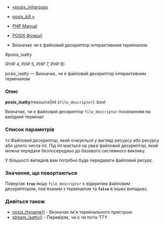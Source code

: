 - [«posix_initgroups](function.posix-initgroups.md)
- [posix_kill »](function.posix-kill.md)

- [PHP Manual](index.md)
- [POSIX Функції](ref.posix.md)
- Визначає чи є файловий дескриптор інтерактивним терміналом

#posix_isatty

(PHP 4, PHP 5, PHP 7, PHP 8)

posix_isatty — Визначає, чи є файловий дескриптор інтерактивним
терміналом

### Опис

**posix_isatty**(resource\|int `$file_descriptor`): bool

Визначає, чи є файловий дескриптор `file_descriptor` посиланням на
валідний термінал

### Список параметрів

`fd`
Файловий дескриптор, який очікується у вигляді ресурсу або ресурсу або
цілого числа int. Під int мається на увазі файловий дескриптор, який
можна передати безпосередньо до базового системного виклику.

У більшості випадків вам потрібно буде передавати файловий ресурс.

### Значення, що повертаються

Повертає **`true`** якщо `file_descriptor` є відкритим файловим
дескриптором, пов'язаним з терміналом та **`false`** в інших випадках.

### Дивіться також

- [posix_ttyname()](function.posix-ttyname.md) - Визначає ім'я
термінального пристрою
- [stream_isatty()](function.stream-isatty.md) - Перевіряє, чи є
чи потік TTY

